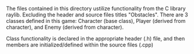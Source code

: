 The files contained in this directory ustilize functionality from the C library raylib.
Excluding the header and source files titles "Obstacles". There are 3 classes defined in this game: Character (base class), Player (derived from character), and Enemy (derived from character).

Class functionality is declared in the appropriate header (.h) file, and then members are initialized/defined within the source files (.cpp)
